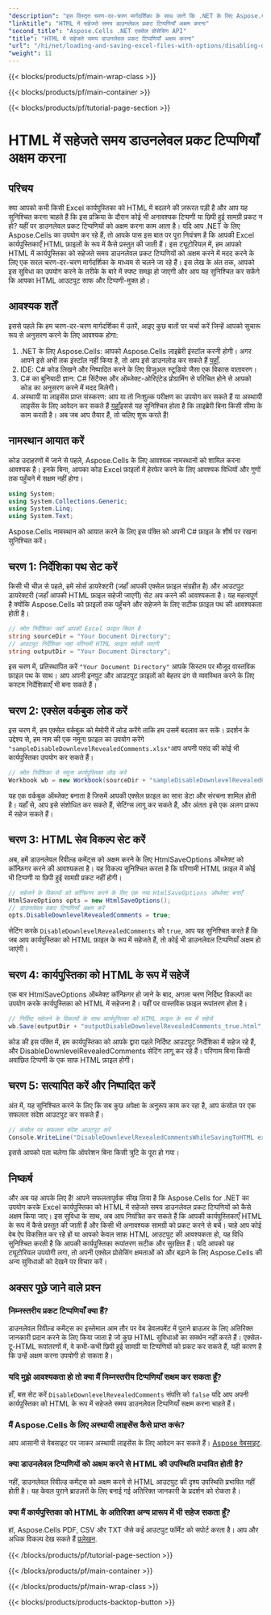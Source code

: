 ```yaml
---
"description": "इस विस्तृत चरण-दर-चरण मार्गदर्शिका के साथ जानें कि .NET के लिए Aspose.Cells का उपयोग करके Excel कार्यपुस्तिका को HTML में सहेजते समय डाउनलेवल प्रकट टिप्पणियों को अक्षम कैसे करें।"
"linktitle": "HTML में सहेजते समय डाउनलेवल प्रकट टिप्पणियाँ अक्षम करना"
"second_title": "Aspose.Cells .NET एक्सेल प्रोसेसिंग API"
"title": "HTML में सहेजते समय डाउनलेवल प्रकट टिप्पणियाँ अक्षम करना"
"url": "/hi/net/loading-and-saving-excel-files-with-options/disabling-downlevel-revealed-comments/"
"weight": 11
---
```


{{< blocks/products/pf/main-wrap-class >}}

{{< blocks/products/pf/main-container >}}

{{< blocks/products/pf/tutorial-page-section >}}

# HTML में सहेजते समय डाउनलेवल प्रकट टिप्पणियाँ अक्षम करना

## परिचय
क्या आपको कभी किसी Excel कार्यपुस्तिका को HTML में बदलने की ज़रूरत पड़ी है और आप यह सुनिश्चित करना चाहते हैं कि इस प्रक्रिया के दौरान कोई भी अनावश्यक टिप्पणी या छिपी हुई सामग्री प्रकट न हो? यहीं पर डाउनलेवल प्रकट टिप्पणियों को अक्षम करना काम आता है। यदि आप .NET के लिए Aspose.Cells का उपयोग कर रहे हैं, तो आपके पास इस बात पर पूरा नियंत्रण है कि आपकी Excel कार्यपुस्तिकाएँ HTML फ़ाइलों के रूप में कैसे प्रस्तुत की जाती हैं। इस ट्यूटोरियल में, हम आपको HTML में कार्यपुस्तिका को सहेजते समय डाउनलेवल प्रकट टिप्पणियों को अक्षम करने में मदद करने के लिए एक सरल चरण-दर-चरण मार्गदर्शिका के माध्यम से चलने जा रहे हैं। 
इस लेख के अंत तक, आपको इस सुविधा का उपयोग करने के तरीके के बारे में स्पष्ट समझ हो जाएगी और आप यह सुनिश्चित कर सकेंगे कि आपका HTML आउटपुट साफ और टिप्पणी-मुक्त हो।
## आवश्यक शर्तें
इससे पहले कि हम चरण-दर-चरण मार्गदर्शिका में उतरें, आइए कुछ बातों पर चर्चा करें जिन्हें आपको सुचारू रूप से अनुसरण करने के लिए आवश्यक होगा:
1. .NET के लिए Aspose.Cells: आपको Aspose.Cells लाइब्रेरी इंस्टॉल करनी होगी। अगर आपने इसे अभी तक इंस्टॉल नहीं किया है, तो आप इसे डाउनलोड कर सकते हैं [यहाँ](https://releases.aspose.com/cells/net/).
2. IDE: C# कोड लिखने और निष्पादित करने के लिए विजुअल स्टूडियो जैसा एक विकास वातावरण।
3. C# का बुनियादी ज्ञान: C# सिंटैक्स और ऑब्जेक्ट-ओरिएंटेड प्रोग्रामिंग से परिचित होने से आपको कोड का अनुसरण करने में मदद मिलेगी।
4. अस्थायी या लाइसेंस प्राप्त संस्करण: आप या तो निःशुल्क परीक्षण का उपयोग कर सकते हैं या अस्थायी लाइसेंस के लिए आवेदन कर सकते हैं [यहाँ](https://purchase.aspose.com/temporary-license/)इससे यह सुनिश्चित होता है कि लाइब्रेरी बिना किसी सीमा के काम करती है।
अब जब आप तैयार हैं, तो चलिए शुरू करते हैं!
## नामस्थान आयात करें
कोड उदाहरणों में जाने से पहले, Aspose.Cells के लिए आवश्यक नामस्थानों को शामिल करना आवश्यक है। इनके बिना, आपका कोड Excel फ़ाइलों में हेरफेर करने के लिए आवश्यक विधियों और गुणों तक पहुँचने में सक्षम नहीं होगा।
```csharp
using System;
using System.Collections.Generic;
using System.Linq;
using System.Text;
```
Aspose.Cells नामस्थान को आयात करने के लिए इस पंक्ति को अपनी C# फ़ाइल के शीर्ष पर रखना सुनिश्चित करें।
## चरण 1: निर्देशिका पथ सेट करें
किसी भी चीज़ से पहले, हमें सोर्स डायरेक्टरी (जहाँ आपकी एक्सेल फ़ाइल संग्रहीत है) और आउटपुट डायरेक्टरी (जहाँ आपकी HTML फ़ाइल सहेजी जाएगी) सेट अप करने की आवश्यकता है। यह महत्वपूर्ण है क्योंकि Aspose.Cells को फ़ाइलों तक पहुँचने और सहेजने के लिए सटीक फ़ाइल पथ की आवश्यकता होती है।
```csharp
// स्रोत निर्देशिका जहाँ आपकी Excel फ़ाइल स्थित है
string sourceDir = "Your Document Directory";
// आउटपुट निर्देशिका जहां परिणामी HTML फ़ाइल सहेजी जाएगी
string outputDir = "Your Document Directory";
```
इस चरण में, प्रतिस्थापित करें `"Your Document Directory"` आपके सिस्टम पर मौजूद वास्तविक फ़ाइल पथ के साथ। आप अपनी इनपुट और आउटपुट फ़ाइलों को बेहतर ढंग से व्यवस्थित करने के लिए कस्टम निर्देशिकाएँ भी बना सकते हैं।
## चरण 2: एक्सेल वर्कबुक लोड करें
इस चरण में, हम एक्सेल वर्कबुक को मेमोरी में लोड करेंगे ताकि हम उसमें बदलाव कर सकें। प्रदर्शन के उद्देश्य से, हम नाम की एक नमूना फ़ाइल का उपयोग करेंगे `"sampleDisableDownlevelRevealedComments.xlsx"`आप अपनी पसंद की कोई भी कार्यपुस्तिका उपयोग कर सकते हैं।
```csharp
// स्रोत निर्देशिका से नमूना कार्यपुस्तिका लोड करें
Workbook wb = new Workbook(sourceDir + "sampleDisableDownlevelRevealedComments.xlsx");
```
यह एक वर्कबुक ऑब्जेक्ट बनाता है जिसमें आपकी एक्सेल फ़ाइल का सारा डेटा और संरचना शामिल होती है। यहाँ से, आप इसे संशोधित कर सकते हैं, सेटिंग्स लागू कर सकते हैं, और अंततः इसे एक अलग प्रारूप में सहेज सकते हैं।
## चरण 3: HTML सेव विकल्प सेट करें
अब, हमें डाउनलेवल रिवील्ड कमेंट्स को अक्षम करने के लिए HtmlSaveOptions ऑब्जेक्ट को कॉन्फ़िगर करने की आवश्यकता है। यह विकल्प सुनिश्चित करता है कि परिणामी HTML फ़ाइल में कोई भी टिप्पणी या छिपी हुई सामग्री प्रकट नहीं होगी।
```csharp
// सहेजने के विकल्पों को कॉन्फ़िगर करने के लिए एक नया HtmlSaveOptions ऑब्जेक्ट बनाएँ
HtmlSaveOptions opts = new HtmlSaveOptions();
// डाउनलेवल प्रकट टिप्पणियाँ अक्षम करें
opts.DisableDownlevelRevealedComments = true;
```
सेटिंग करके `DisableDownlevelRevealedComments` को `true`, आप यह सुनिश्चित करते हैं कि जब आप कार्यपुस्तिका को HTML फ़ाइल के रूप में सहेजते हैं, तो कोई भी डाउनलेवल टिप्पणियाँ अक्षम हो जाएंगी।
## चरण 4: कार्यपुस्तिका को HTML के रूप में सहेजें
एक बार HtmlSaveOptions ऑब्जेक्ट कॉन्फ़िगर हो जाने के बाद, अगला चरण निर्दिष्ट विकल्पों का उपयोग करके कार्यपुस्तिका को HTML में सहेजना है। यहीं पर वास्तविक फ़ाइल रूपांतरण होता है।
```csharp
// निर्दिष्ट सहेजने के विकल्पों के साथ कार्यपुस्तिका को HTML फ़ाइल के रूप में सहेजें
wb.Save(outputDir + "outputDisableDownlevelRevealedComments_true.html", opts);
```
कोड की इस पंक्ति में, हम कार्यपुस्तिका को आपके द्वारा पहले निर्दिष्ट आउटपुट निर्देशिका में सहेज रहे हैं, और DisableDownlevelRevealedComments सेटिंग लागू कर रहे हैं। परिणाम बिना किसी अवांछित टिप्पणी के एक साफ HTML फ़ाइल होगी।
## चरण 5: सत्यापित करें और निष्पादित करें
अंत में, यह सुनिश्चित करने के लिए कि सब कुछ अपेक्षा के अनुरूप काम कर रहा है, आप कंसोल पर एक सफलता संदेश आउटपुट कर सकते हैं।
```csharp
// कंसोल पर सफलता संदेश आउटपुट करें
Console.WriteLine("DisableDownlevelRevealedCommentsWhileSavingToHTML executed successfully.");
```
इससे आपको पता चलेगा कि ऑपरेशन बिना किसी त्रुटि के पूरा हो गया।
## निष्कर्ष
और अब यह आपके लिए है! आपने सफलतापूर्वक सीख लिया है कि Aspose.Cells for .NET का उपयोग करके Excel कार्यपुस्तिका को HTML में सहेजते समय डाउनलेवल प्रकट टिप्पणियों को कैसे अक्षम किया जाए। इस सुविधा के साथ, अब आप नियंत्रित कर सकते हैं कि आपकी कार्यपुस्तिकाएँ HTML के रूप में कैसे प्रस्तुत की जाती हैं और किसी भी अनावश्यक सामग्री को प्रकट करने से बचें। चाहे आप कोई वेब ऐप विकसित कर रहे हों या आपको केवल साफ़ HTML आउटपुट की आवश्यकता हो, यह विधि सुनिश्चित करती है कि आपकी कार्यपुस्तिका रूपांतरण सटीक और सुरक्षित हैं।
यदि आपको यह ट्यूटोरियल उपयोगी लगा, तो अपनी एक्सेल प्रोसेसिंग क्षमताओं को और बढ़ाने के लिए Aspose.Cells की अन्य सुविधाओं को देखने पर विचार करें।
## अक्सर पूछे जाने वाले प्रश्न
### निम्नस्तरीय प्रकट टिप्पणियाँ क्या हैं?
डाउनलेवल रिवील्ड कमेंट्स का इस्तेमाल आम तौर पर वेब डेवलपमेंट में पुराने ब्राउज़र के लिए अतिरिक्त जानकारी प्रदान करने के लिए किया जाता है जो कुछ HTML सुविधाओं का समर्थन नहीं करते हैं। एक्सेल-टू-HTML रूपांतरणों में, वे कभी-कभी छिपी हुई सामग्री या टिप्पणियों को प्रकट कर सकते हैं, यही कारण है कि उन्हें अक्षम करना उपयोगी हो सकता है।
### यदि मुझे आवश्यकता हो तो क्या मैं निम्नस्तरीय टिप्पणियाँ सक्षम कर सकता हूँ?
हाँ, बस सेट करें `DisableDownlevelRevealedComments` संपत्ति को `false` यदि आप अपनी कार्यपुस्तिका को HTML के रूप में सहेजते समय डाउनलेवल टिप्पणियाँ सक्षम करना चाहते हैं।
### मैं Aspose.Cells के लिए अस्थायी लाइसेंस कैसे प्राप्त करूं?
आप आसानी से वेबसाइट पर जाकर अस्थायी लाइसेंस के लिए आवेदन कर सकते हैं। [Aspose वेबसाइट](https://purchase.aspose.com/temporary-license/).
### क्या डाउनलेवल टिप्पणियों को अक्षम करने से HTML की उपस्थिति प्रभावित होती है?
नहीं, डाउनलेवल रिवील्ड कमेंट्स को अक्षम करने से HTML आउटपुट की दृश्य उपस्थिति प्रभावित नहीं होती है। यह केवल पुराने ब्राउज़रों के लिए बनाई गई अतिरिक्त जानकारी के प्रदर्शन को रोकता है।
### क्या मैं कार्यपुस्तिका को HTML के अतिरिक्त अन्य प्रारूप में भी सहेज सकता हूँ?
हां, Aspose.Cells PDF, CSV और TXT जैसे कई आउटपुट फॉर्मेट को सपोर्ट करता है। आप और अधिक विकल्प देख सकते हैं [प्रलेखन](https://reference.aspose.com/cells/net/).

{{< /blocks/products/pf/tutorial-page-section >}}

{{< /blocks/products/pf/main-container >}}

{{< /blocks/products/pf/main-wrap-class >}}

{{< blocks/products/products-backtop-button >}}